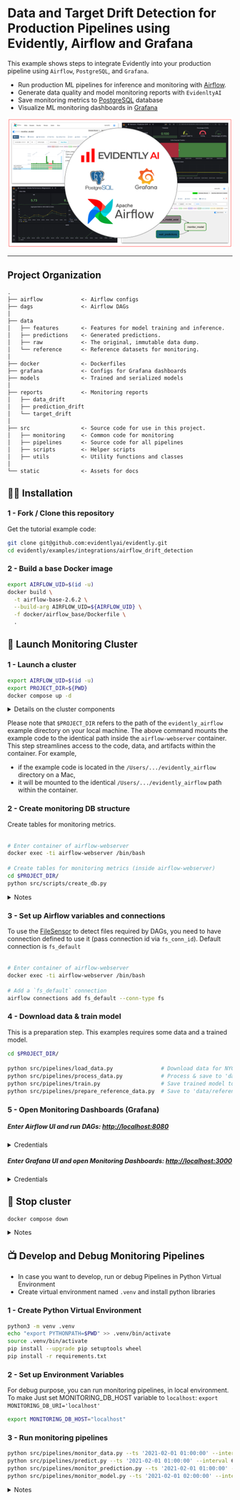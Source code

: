 # Data and Target Drift Detection for Production Pipelines using Evidently, Airflow and Grafana
This example shows steps to integrate Evidently into your production pipeline using `Airflow`, `PostgreSQL`, and `Grafana`.

- Run production ML pipelines for inference and monitoring with [Airflow](https://airflow.apache.org/). 
- Generate data quality and model monitoring reports with `EvidenltyAI`
- Save monitoring metrics to [PostgreSQL](https://www.postgresql.org/) database 
- Visualize ML monitoring dashboards in [Grafana](https://grafana.com/) 

![Grafana dashboard](static/preview.png "Dashboard preview")

--------
Project Organization
------------
    .
    ├── airflow            <- Airflow configs
    ├── dags               <- Airflow DAGs
    │
    ├── data
    │   ├── features       <- Features for model training and inference.
    │   ├── predictions    <- Generated predictions.
    │   ├── raw            <- The original, immutable data dump.
    │   └── reference      <- Reference datasets for monitoring.
    │
    ├── docker             <- Dockerfiles
    ├── grafana            <- Configs for Grafana dashboards
    ├── models             <- Trained and serialized models
    │
    ├── reports            <- Monitoring reports
    │   ├── data_drift     
    │   ├── prediction_drift
    │   └── target_drift
    │
    ├── src                <- Source code for use in this project.
    │   ├── monitoring     <- Common code for monitoring 
    │   ├── pipelines      <- Source code for all pipelines
    │   ├── scripts        <- Helper scripts
    │   ├── utils          <- Utility functions and classes 
    │ 
    └── static             <- Assets for docs 
    

## :woman_technologist: Installation

### 1 - Fork / Clone this repository

Get the tutorial example code:

```bash
git clone git@github.com:evidentlyai/evidently.git
cd evidently/examples/integrations/airflow_drift_detection
```

### 2 - Build a base Docker image
```bash
export AIRFLOW_UID=$(id -u)
docker build \
  -t airflow-base-2.6.2 \
  --build-arg AIRFLOW_UID=${AIRFLOW_UID} \
  -f docker/airflow_base/Dockerfile \
  .
```

## :rocket: Launch Monitoring Cluster

### 1 - Launch a cluster 

```bash
export AIRFLOW_UID=$(id -u)
export PROJECT_DIR=${PWD}
docker compose up -d
```


<details>
<summary> Details on the cluster components </summary>

- `airflow-webserver` - Airflow UI, available on [http://localhost:8080](http://localhost:8080)
- `airflow-scheduler` - Airflow Scheduler (doesn't hae exposed endpoints)
- `airflow-db` - Airflow PostgreSQL DataBase, available on [http://localhost:5432](http://localhost:5432)
- `monitoring-db` - `PostgreSQL`, available on [http://localhost:5433](http://localhost:5432)
- `grafana` - `Grafana` dashboards, available on [http://localhost:3000](http://localhost:3000)

</details>

Please note that `$PROJECT_DIR` refers to the path of the `evidently_airflow` example directory on your local machine. The above command mounts the example code to the identical path inside the `airflow-webserver` container. This step streamlines access to the code, data, and artifacts within the container. For example,

- if the example code is located in the `/Users/.../evidently_airflow` directory on a Mac,
- it will be mounted to the identical `/Users/.../evidently_airflow` path within the container.


### 2 - Create monitoring DB structure

Create tables for monitoring metrics. 

```bash

# Enter container of airflow-webserver
docker exec -ti airflow-webserver /bin/bash

# Create tables for monitoring metrics (inside airflow-webserver)
cd $PROJECT_DIR/
python src/scripts/create_db.py
```

<details>
<summary>Notes</summary>
  
- tables are described in [src/utils/models.py](src/utils/models.py)
- if you want drop all tables (in case of error or to clear database) and recreate them do:
  
```bash
# Drop all tables
python src/scripts/drop_db.py
# Create all tables
python src/scripts/create_db.py
```

</details>


### 3 - Set up Airflow variables and connections

To use the [FileSensor](https://airflow.apache.org/docs/apache-airflow/stable/howto/operator/file.html) to detect files required by DAGs, you need to have connection defined to use it (pass connection id via `fs_conn_id`). Default connection is `fs_default`

```bash 

# Enter container of airflow-webserver
docker exec -ti airflow-webserver /bin/bash
              
# Add a `fs_default` connection 
airflow connections add fs_default --conn-type fs

``` 


### 4 - Download data & train model

This is a preparation step. This examples requires some data and a trained model.

```bash 
cd $PROJECT_DIR/

python src/pipelines/load_data.py               # Download data for NYC Taxi to 'data/raw'
python src/pipelines/process_data.py            # Process & save to 'data/features/'
python src/pipelines/train.py                   # Save trained model to 'models/' 
python src/pipelines/prepare_reference_data.py  # Save to 'data/reference'
```

### 5 - Open Monitoring Dashboards (Grafana)

##### Enter Airflow UI and run DAGs: [http://localhost:8080](http://localhost:8080)

<details>
<summary>Credentials</summary>

- *login*: `admin`
- *password*: `admin`

</details>


##### Enter Grafana UI and open Monitoring Dashboards: [http://localhost:3000](http://localhost:3000)

<details>
<summary>Credentials</summary>

- *login*: `admin`
- *password*: `admin`

</details>



## :checkered_flag: Stop cluster

```bash
docker compose down
```

<details>
<summary>Notes</summary>

- To clear cluster one needs to remove `Docker` volumes containing `Airflow`, monitoring (`Postegres`) and `Grafana` databases 
- It may be useful to run this tutorial from scratch
- Run the command:
  
```bash
docker compose down -v --remove-orphans
```

</details>

## :tv: Develop and Debug Monitoring Pipelines
- In case you want to develop, run or debug Pipelines in Python Virtual Environment
- Create virtual environment named `.venv` and install python libraries

### 1 - Create Python Virtual Environment
  
```bash
python3 -m venv .venv
echo "export PYTHONPATH=$PWD" >> .venv/bin/activate
source .venv/bin/activate
pip install --upgrade pip setuptools wheel
pip install -r requirements.txt
```
</details>


### 2 - Set up Environment Variables 
For debug purpose, you can run monitoring pipelines, in local environment. 
To make Just set MONITORING_DB_HOST variable to `localhost`: `export MONITORING_DB_URI='localhost'` 
```bash 
export MONITORING_DB_HOST="localhost"
```


### 3 - Run monitoring pipelines

```bash
python src/pipelines/monitor_data.py --ts '2021-02-01 01:00:00' --interval 60
python src/pipelines/predict.py --ts '2021-02-01 01:00:00' --interval 60
python src/pipelines/monitor_prediction.py --ts '2021-02-01 01:00:00' --interval 60
python src/pipelines/monitor_model.py --ts '2021-02-01 02:00:00' --interval 60
```

<details>
<summary>Notes</summary>

-  It's expected to run the `predict` pipeline before monitoring pipelines for each timestamp `--ts` 
- `monitor_model` pipeline requires ground truth data to test the quality of predictions. We assume that these labels are available for the previous period. The earliest date to run `monitor_model` is '2021-02-01 02:00:00'

</details>
